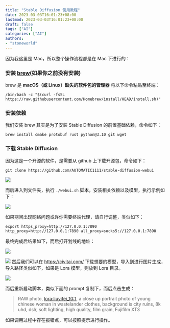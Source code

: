 ```yaml
---
title: "Stable Diffusion 使用教程"
date: 2023-03-03T16:01:23+08:00
lastmod: 2023-03-03T16:01:23+08:00
draft: false
tags: ["AI"]
categories: ["AI"]
authors: 
- "stoneworld"
---
```


因为我这里是 Mac，所以整个操作流程都是在 Mac 下进行的：

### 安装 [brew](https://brew.sh/)(如果你之前没有安装)

brew 是 **macOS（或 Linux）缺失的软件包的管理器**
将以下命令粘贴至终端：

`/bin/bash -c "$(curl -fsSL https://raw.githubusercontent.com/Homebrew/install/HEAD/install.sh)"`

### 安装依赖

我们安装 brew 其实是为了安装 Stable Diffusion 的前置基础依赖，命令如下：

`brew install cmake protobuf rust python@3.10 git wget`

### 下载 Stable Diffusion 

因为这是一个开源的软件，是需要从 github 上下载开源包，命令如下：

`git clone https://github.com/AUTOMATIC1111/stable-diffusion-webui`

![](/images/Pasted%20image%2020230304180536.png)


而后进入到文件夹，执行 `./webui.sh` 脚本，安装相关依赖以及模型，执行示例如下：

![](/images/Pasted%20image%2020230304180859.png)

如果期间出现网络问题或许你需要终端代理，请自行调整，类似如下：

`export https_proxy=http://127.0.0.1:7890 http_proxy=http://127.0.0.1:7890 all_proxy=socks5://127.0.0.1:7890`

最终完成后结果如下，而后打开划线的地址：

![](/images/Pasted%20image%2020230304191918.png)

![](images/Pasted%20image%2020230304191943.png)
然后我们可以在 https://civitai.com/ 下载想要的模型，导入到进行图片生成，导入路径类似如下，如果是 Lora 模型，则放到 Lora 目录。

![](/images/Pasted%20image%2020230304195439.png)

而后重新启动脚本，类似下面的 prompt 复制下，而后点击生成：

> RAW photo, <lora:liuyifei_10:1>, a close up portrait photo of young chinese woman in wastelander clothes, background is city ruins, 8k uhd, dslr, soft lighting, high quality, film grain, Fujifilm XT3

如果调用过程中存在报错点，可以按照提示进行操作。